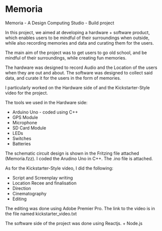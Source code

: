 # Memoria

Memoria - A Design Computing Studio - Build project

In this project, we aimed at developing a hardware + software product, which enables users to be mindful of their surroundings when outside, while also recording memories and data and curating them for the users.

The main aim of the project was to get users to go old school, and be mindful of their surroundings, while creating fun memories.

The hardware was designed to record Audio and the Location of the users when they are out and about.
The software was designed to collect said data, and curate it for the users in the form of memories.

I particularly worked on the Hardware side of and the Kickstarter-Style video for the project.

The tools we used in the Hardware side:

- Arduino Uno - coded using C++
- GPS Module
- Microphone
- SD Card Module
- LEDs
- Switches
- Batteries

The schematic circuit design is shown in the Fritzing file attached (Memoria.fzz).
I coded the Arudino Uno in C++. The .ino file is attached.

As for the Kickstarter-Style video, I did the following:

- Script and Screenplay writing
- Location Recee and finalisation
- Direction
- Cinematography
- Editing

The editing was done using Adobe Premier Pro.
The link to the video is in the file named kickstarter_video.txt

The software side of the project was done using Reactjs. + Node.js
